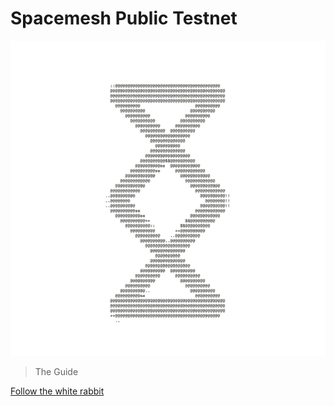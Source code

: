 # Spacemesh Public Testnet

![](images/v1.0/transparentbg.gif ':size=300x300')

> The Guide

[Follow the white rabbit](main.md)
